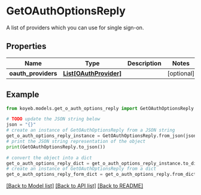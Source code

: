 # GetOAuthOptionsReply

A list of providers which you can use for single sign-on.

## Properties

Name | Type | Description | Notes
------------ | ------------- | ------------- | -------------
**oauth_providers** | [**List[OAuthProvider]**](OAuthProvider.md) |  | [optional] 

## Example

```python
from koyeb.models.get_o_auth_options_reply import GetOAuthOptionsReply

# TODO update the JSON string below
json = "{}"
# create an instance of GetOAuthOptionsReply from a JSON string
get_o_auth_options_reply_instance = GetOAuthOptionsReply.from_json(json)
# print the JSON string representation of the object
print(GetOAuthOptionsReply.to_json())

# convert the object into a dict
get_o_auth_options_reply_dict = get_o_auth_options_reply_instance.to_dict()
# create an instance of GetOAuthOptionsReply from a dict
get_o_auth_options_reply_form_dict = get_o_auth_options_reply.from_dict(get_o_auth_options_reply_dict)
```
[[Back to Model list]](../README.md#documentation-for-models) [[Back to API list]](../README.md#documentation-for-api-endpoints) [[Back to README]](../README.md)


